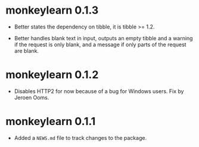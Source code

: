 # monkeylearn 0.1.3

* Better states the dependency on tibble, it is tibble >= 1.2.

* Better handles blank text in input, outputs an empty tibble and a warning if the request is only blank, and a message if only parts of the request are blank.


# monkeylearn 0.1.2

* Disables HTTP2 for now because of a bug for Windows users. Fix by Jeroen Ooms.

# monkeylearn 0.1.1

* Added a `NEWS.md` file to track changes to the package.



